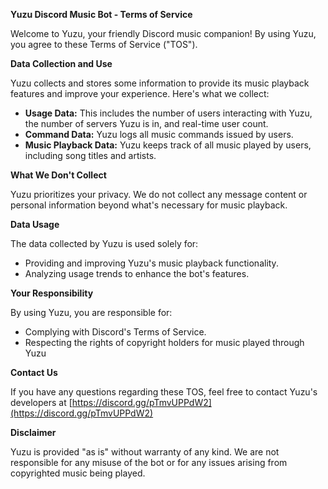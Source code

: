 **Yuzu Discord Music Bot - Terms of Service**

Welcome to Yuzu, your friendly Discord music companion! By using Yuzu, you agree to these Terms of Service ("TOS").

**Data Collection and Use**

Yuzu collects and stores some information to provide its music playback features and improve your experience. Here's what we collect:

* **Usage Data:** This includes the number of users interacting with Yuzu, the number of servers Yuzu is in, and real-time user count. 
* **Command Data:** Yuzu logs all music commands issued by users.
* **Music Playback Data:** Yuzu keeps track of all music played by users, including song titles and artists.

**What We Don't Collect**

Yuzu prioritizes your privacy. We do not collect any message content or personal information beyond what's necessary for music playback. 

**Data Usage**

The data collected by Yuzu is used solely for:

* Providing and improving Yuzu's music playback functionality.
* Analyzing usage trends to enhance the bot's features.

**Your Responsibility**

By using Yuzu, you are responsible for:

* Complying with Discord's Terms of Service.
* Respecting the rights of copyright holders for music played through Yuzu

**Contact Us**

If you have any questions regarding these TOS, feel free to contact Yuzu's developers at [https://discord.gg/pTmvUPPdW2](https://discord.gg/pTmvUPPdW2)

**Disclaimer**

Yuzu is provided "as is" without warranty of any kind. We are not responsible for any misuse of the bot or for any issues arising from copyrighted music being played.
